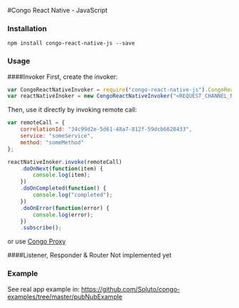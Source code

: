 #Congo React Native - JavaScript

### Installation
```npm install congo-react-native-js --save```

### Usage
####Invoker
First, create the invoker:
```javascript
var CongoReactNativeInvoker = require("congo-react-native-js").CongoReactNativeInvoker;
var reactNativeInoker = new CongoReactNativeInvoker("<REQUEST_CHANNEL_NAME>", "<RESPONSE_CHANNEL_NAME>");
```
Then, use it directly by invoking remote call:
```javascript
var remoteCall = {
    correlationId: "34c99d2e-5d61-48a7-812f-59dcb6628433",
    service: "someService",
    method: "someMethod"
};

reactNativeInoker.invoke(remoteCall)
    .doOnNext(function(item) {
        console.log(item);
    })
    .doOnCompleted(function() {
        console.log("completed");
    })
    .doOnError(function(error) {
        console.log(error);
    })
    .subscribe();
```
or use [Congo Proxy](https://github.com/Soluto/congo-proxy)

####Listener, Responder & Router
Not implemented yet

### Example
See real app example in: https://github.com/Soluto/congo-examples/tree/master/pubNubExample


